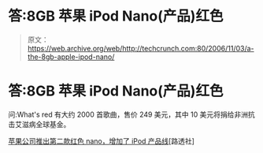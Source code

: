 # 答:8GB 苹果 iPod Nano(产品)红色

> 原文：<https://web.archive.org/web/http://techcrunch.com:80/2006/11/03/a-the-8gb-apple-ipod-nano/>

# 答:8GB 苹果 iPod Nano(产品)红色

问:What's red 有大约 2000 首歌曲，售价 249 美元，其中 10 美元将捐给非洲抗击艾滋病全球基金。

[苹果公司推出第二款红色 nano，增加了 iPod 产品线](https://web.archive.org/web/20131013040806/http://today.reuters.com/news/articlenews.aspx?type=technologyNews&storyid=2006-11-03T143749Z_01_WEN9079_RTRUKOC_0_US-APPLE.xml&src=rss)[路透社]